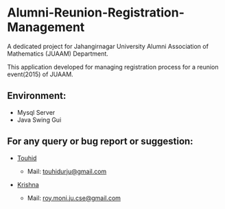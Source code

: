 # Alumni-Reunion-Registration-Management
A dedicated project for Jahangirnagar University Alumni Association of Mathematics (JUAAM) Department.

This application developed for managing registration process for a reunion event(2015) of JUAAM.

## Environment:
- Mysql Server
- Java Swing Gui


## For any query or bug report or suggestion:
- [Touhid](https://github.com/TouhidurRahamanKhan)
  * Mail: touhidurju@gmail.com

- [Krishna](https://github.com/moni-roy)
  * Mail: roy.moni.ju.cse@gmail.com

